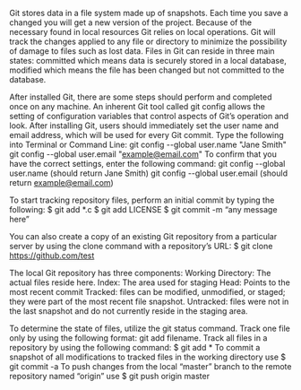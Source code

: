 Git stores data in a file system made up of snapshots. Each time you save a changed you will get a new version of the project. Because of the necessary found in local resources Git relies on local operations. Git will track the changes applied to any file or directory to minimize the possibility of damage to files such as lost data. Files in Git can reside in three main states: committed which means data is securely stored in a local database, modified which means the file has been changed but not committed to the database.

After installed Git, there are some steps should perform and completed once on any machine. An inherent Git tool called git config allows the setting of configuration variables that control aspects of Git’s operation and look. After installing Git, users should immediately set the user name and email address, which will be used for every Git commit.
Type the following into Terminal or Command Line:
git config --global user.name "Jane Smith"
git config --global user.email "example@email.com"
To confirm that you have the correct settings, enter the following command:
git config --global user.name (should return Jane Smith)
git config --global user.email (should return example@email.com)


To start tracking repository files, perform an initial commit by typing the following:
$ git add *.c
$ git add LICENSE
$ git commit -m “any message here”

You can also create a copy of an existing Git repository from a particular server by using the clone command with a repository’s URL:
$ git clone https://github.com/test


The local Git repository has three components:
Working Directory: The actual files reside here.
Index: The area used for staging
Head: Points to the most recent commit
Tracked: files can be modified, unmodified, or staged; they were part of the most recent file snapshot.
Untracked: files were not in the last snapshot and do not currently reside in the staging area.

To determine the state of files, utilize the git status command.
Track one file only by using the following format: git add filename.
Track all files in a repository by using the following command: $ git add *
To commit a snapshot of all modifications to tracked files in the working directory use $ git commit -a
To push changes from the local “master” branch to the remote repository named “origin” use $ git push origin master

